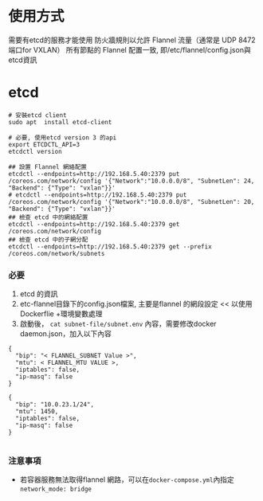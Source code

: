 # 使用方式
需要有etcd的服務才能使用
防火牆規則以允許 Flannel 流量（通常是 UDP 8472 端口for VXLAN）
所有節點的 Flannel 配置一致, 即/etc/flannel/config.json與etcd資訊

# etcd
```
# 安裝etcd client
sudo apt  install etcd-client

# 必要, 使用etcd version 3 的api
export ETCDCTL_API=3
etcdctl version

## 設置 Flannel 網絡配置
etcdctl --endpoints=http://192.168.5.40:2379 put /coreos.com/network/config '{"Network":"10.0.0.0/8", "SubnetLen": 24, "Backend": {"Type": "vxlan"}}'
# etcdctl --endpoints=http://192.168.5.40:2379 put /coreos.com/network/config '{"Network":"10.0.0.0/8", "SubnetLen": 20, "Backend": {"Type": "vxlan"}}'
## 檢查 etcd 中的網絡配置
etcdctl --endpoints=http://192.168.5.40:2379 get /coreos.com/network/config
## 檢查 etcd 中的子網分配
etcdctl --endpoints=http://192.168.5.40:2379 get --prefix /coreos.com/network/subnets
```


### 必要
1. etcd 的資訊
2. etc-flannel目錄下的config.json檔案, 主要是flannel 的網段設定 << 以使用Dockerflie +環境變數處理
3. 啟動後， `cat subnet-file/subnet.env` 內容，需要修改docker daemon.json，加入以下內容
```
{
  "bip": "< FLANNEL_SUBNET Value >",
  "mtu": < FLANNEL_MTU VALUE >,
  "iptables": false,
  "ip-masq": false
}

{
  "bip": "10.0.23.1/24",
  "mtu": 1450,
  "iptables": false,
  "ip-masq": false
}


```

### 注意事項
- 若容器服務無法取得flannel 網路，可以在`docker-compose.yml`內指定`network_mode: bridge`
